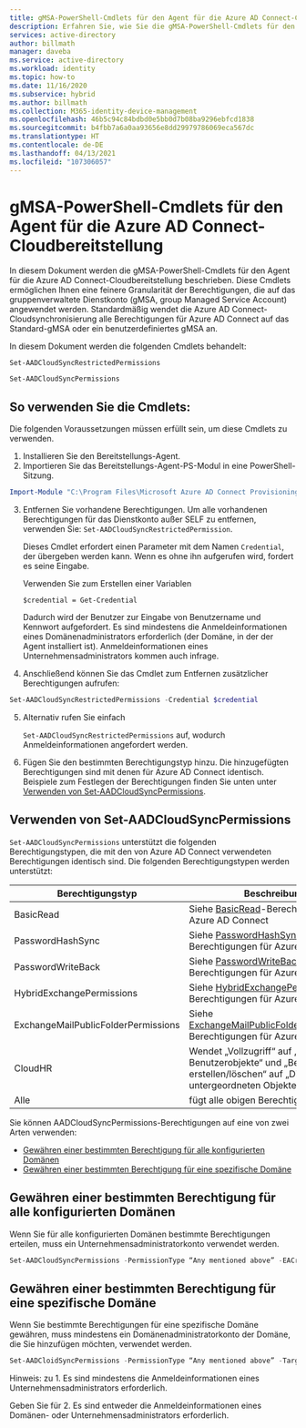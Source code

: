 ```yaml
---
title: gMSA-PowerShell-Cmdlets für den Agent für die Azure AD Connect-Cloudbereitstellung
description: Erfahren Sie, wie Sie die gMSA-PowerShell-Cmdlets für den Agent für die Azure AD Connect-Cloudbereitstellung verwenden.
services: active-directory
author: billmath
manager: daveba
ms.service: active-directory
ms.workload: identity
ms.topic: how-to
ms.date: 11/16/2020
ms.subservice: hybrid
ms.author: billmath
ms.collection: M365-identity-device-management
ms.openlocfilehash: 46b5c94c84bdbd0e5bb0d7b08ba9296ebfcd1838
ms.sourcegitcommit: b4fbb7a6a0aa93656e8dd29979786069eca567dc
ms.translationtype: HT
ms.contentlocale: de-DE
ms.lasthandoff: 04/13/2021
ms.locfileid: "107306057"
---
```

# <a name="azure-ad-connect-cloud-provisioning-agent-gmsa-powershell-cmdlets"></a>gMSA-PowerShell-Cmdlets für den Agent für die Azure AD Connect-Cloudbereitstellung

In diesem Dokument werden die gMSA-PowerShell-Cmdlets für den Agent für die Azure AD Connect-Cloudbereitstellung beschrieben. Diese Cmdlets ermöglichen Ihnen eine feinere Granularität der Berechtigungen, die auf das gruppenverwaltete Dienstkonto (gMSA, group Managed Service Account) angewendet werden. Standardmäßig wendet die Azure AD Connect-Cloudsynchronisierung alle Berechtigungen für Azure AD Connect auf das Standard-gMSA oder ein benutzerdefiniertes gMSA an. 

In diesem Dokument werden die folgenden Cmdlets behandelt:  

`Set-AADCloudSyncRestrictedPermissions`

`Set-AADCloudSyncPermissions` 

## <a name="how-to-use-the-cmdlets"></a>So verwenden Sie die Cmdlets:  

Die folgenden Voraussetzungen müssen erfüllt sein, um diese Cmdlets zu verwenden.

1. Installieren Sie den Bereitstellungs-Agent. 
2. Importieren Sie das Bereitstellungs-Agent-PS-Modul in eine PowerShell-Sitzung. 

 ```PowerShell
 Import-Module "C:\Program Files\Microsoft Azure AD Connect Provisioning Agent\Microsoft.CloudSync.Powershell.dll"  
 ```
3. Entfernen Sie vorhandene Berechtigungen.  Um alle vorhandenen Berechtigungen für das Dienstkonto außer SELF zu entfernen, verwenden Sie: `Set-AADCloudSyncRestrictedPermission`.  

    Dieses Cmdlet erfordert einen Parameter mit dem Namen `Credential`, der übergeben werden kann. Wenn es ohne ihn aufgerufen wird, fordert es seine Eingabe.

    Verwenden Sie zum Erstellen einer Variablen  

   `$credential = Get-Credential` 

   Dadurch wird der Benutzer zur Eingabe von Benutzername und Kennwort aufgefordert. Es sind mindestens die Anmeldeinformationen eines Domänenadministrators erforderlich (der Domäne, in der der Agent installiert ist). Anmeldeinformationen eines Unternehmensadministrators kommen auch infrage. 

4.  Anschließend können Sie das Cmdlet zum Entfernen zusätzlicher Berechtigungen aufrufen: 
   ```PowerShell
   Set-AADCloudSyncRestrictedPermissions -Credential $credential 
   ```
5. Alternativ rufen Sie einfach 

   `Set-AADCloudSyncRestrictedPermissions` auf, wodurch Anmeldeinformationen angefordert werden. 

 6.  Fügen Sie den bestimmten Berechtigungstyp hinzu.  Die hinzugefügten Berechtigungen sind mit denen für Azure AD Connect identisch.  Beispiele zum Festlegen der Berechtigungen finden Sie unten unter [Verwenden von Set-AADCloudSyncPermissions](#using-set-aadcloudsyncpermissions).

## <a name="using-set-aadcloudsyncpermissions"></a>Verwenden von Set-AADCloudSyncPermissions 
`Set-AADCloudSyncPermissions` unterstützt die folgenden Berechtigungstypen, die mit den von Azure AD Connect verwendeten Berechtigungen identisch sind. Die folgenden Berechtigungstypen werden unterstützt: 

|Berechtigungstyp|Beschreibung|
|-----|-----|
|BasicRead| Siehe [BasicRead](../../active-directory/hybrid/how-to-connect-configure-ad-ds-connector-account.md#configure-basic-read-only-permissions)-Berechtigungen für Azure AD Connect|
|PasswordHashSync|Siehe [PasswordHashSync](../../active-directory/hybrid/how-to-connect-configure-ad-ds-connector-account.md#permissions-for-password-hash-synchronization)-Berechtigungen für Azure AD Connect|
|PasswordWriteBack|Siehe [PasswordWriteBack](../../active-directory/hybrid/how-to-connect-configure-ad-ds-connector-account.md#permissions-for-password-writeback)-Berechtigungen für Azure AD Connect|
|HybridExchangePermissions|Siehe [HybridExchangePermissions](../../active-directory/hybrid/how-to-connect-configure-ad-ds-connector-account.md#permissions-for-exchange-hybrid-deployment)-Berechtigungen für Azure AD Connect| 
|ExchangeMailPublicFolderPermissions| Siehe [ExchangeMailPublicFolderPermissions](../../active-directory/hybrid/how-to-connect-configure-ad-ds-connector-account.md#permissions-for-exchange-mail-public-folders-preview)-Berechtigungen für Azure AD Connect| 
|CloudHR| Wendet „Vollzugriff“ auf „Nachfolger-Benutzerobjekte“ und „Benutzerobjekte erstellen/löschen“ auf „Dieses und alle untergeordneten Objekte“ an.| 
|Alle|fügt alle obigen Berechtigungen hinzu.| 



Sie können AADCloudSyncPermissions-Berechtigungen auf eine von zwei Arten verwenden:
- [Gewähren einer bestimmten Berechtigung für alle konfigurierten Domänen](#grant-a-certain-permission-to-all-configured-domains) 
- [Gewähren einer bestimmten Berechtigung für eine spezifische Domäne](#grant-a-certain-permission-to-a-specific-domain) 
## <a name="grant-a-certain-permission-to-all-configured-domains"></a>Gewähren einer bestimmten Berechtigung für alle konfigurierten Domänen 
Wenn Sie für alle konfigurierten Domänen bestimmte Berechtigungen erteilen, muss ein Unternehmensadministratorkonto verwendet werden.


 ```PowerShell
Set-AADCloudSyncPermissions -PermissionType “Any mentioned above” -EACredential $credential (prepopulated same as above [$credential = Get-Credential]) 
```

## <a name="grant-a-certain-permission-to-a-specific-domain"></a>Gewähren einer bestimmten Berechtigung für eine spezifische Domäne 
Wenn Sie bestimmte Berechtigungen für eine spezifische Domäne gewähren, muss mindestens ein Domänenadministratorkonto der Domäne, die Sie hinzufügen möchten, verwendet werden.


 ```PowerShell
Set-AADCloidSyncPermissions -PermissionType “Any mentioned above” -TargetDomain “FQDN of domain” (has to be already configured through wizard) -TargetDomaincredential $credential(same as above) 
```
 

Hinweis: zu 1. Es sind mindestens die Anmeldeinformationen eines Unternehmensadministrators erforderlich. 

Geben Sie für 2. Es sind entweder die Anmeldeinformationen eines Domänen- oder Unternehmensadministrators erforderlich. 

  

